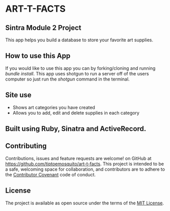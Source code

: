 ART-T-FACTS 
================
Sintra Module 2 Project
------------------------
This app helps you build a database to store your favorite art supplies.

**How to use this App**
----------------
If you would like to use this app you can by forking/cloning and running *bundle install*.
This app uses shotgun to run a server off of the users computer so just run the *shotgun* command in the terminal.

**Site use**
-------------
* Shows art categories you have created
* Allows you to add, edit and delete supplies in each category

## Built using Ruby, Sinatra and ActiveRecord.


**Contributing**
---------------

Contributions, issues and feature requests are welcome! on GitHub at https://github.com/tiptoemosquito/art-t-facts. This project is intended to be a safe, welcoming space for collaboration, and contributors are to adhere to the [Contributor Covenant](http://contributor-covenant.org) code of conduct.

**License**
-----------

The project is available as open source under the terms of the [MIT License](https://opensource.org/licenses/MIT).
